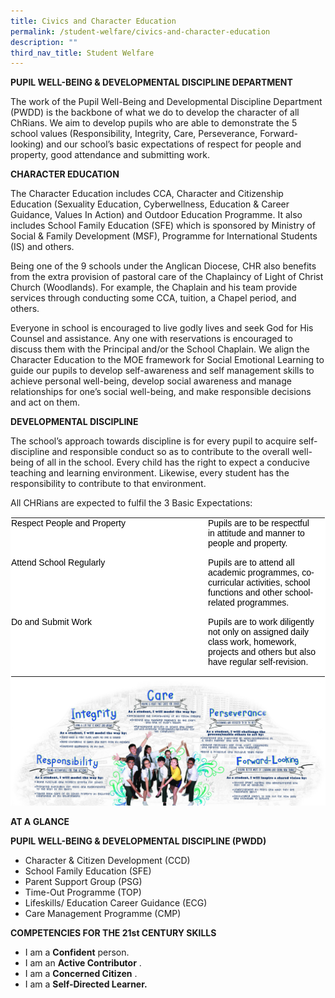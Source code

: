 ```yaml
---
title: Civics and Character Education
permalink: /student-welfare/civics-and-character-education
description: ""
third_nav_title: Student Welfare
---
```



**PUPIL WELL-BEING & DEVELOPMENTAL DISCIPLINE DEPARTMENT**  

The work of the Pupil Well-Being and Developmental Discipline Department (PWDD) is the backbone of what we do to develop the character of all ChRians. We aim to develop pupils who are able to demonstrate the 5 school values (Responsibility, Integrity, Care, Perseverance, Forward-looking) and our school’s basic expectations of respect for people and property, good attendance and submitting work.  
  
**CHARACTER EDUCATION**  
  
The Character Education includes CCA, Character and Citizenship Education (Sexuality Education, Cyberwellness, Education & Career Guidance, Values In Action) and Outdoor Education Programme. It also includes School Family Education (SFE) which is sponsored by Ministry of Social & Family Development (MSF), Programme for International Students (IS) and others.  
  
Being one of the 9 schools under the Anglican Diocese, CHR also benefits from the extra provision of pastoral care of the Chaplaincy of Light of Christ Church (Woodlands). For example, the Chaplain and his team provide services through conducting some CCA, tuition, a Chapel period, and others.  
  
Everyone in school is encouraged to live godly lives and seek God for His Counsel and assistance. Any one with reservations is encouraged to discuss them with the Principal and/or the School Chaplain. We align the Character Education to the MOE framework for Social Emotional Learning to guide our pupils to develop self-awareness and self management skills to achieve personal well-being, develop social awareness and manage relationships for one’s social well-being, and make responsible decisions and act on them.  
  
**DEVELOPMENTAL DISCIPLINE**  

The school’s approach towards discipline is for every pupil to acquire self-discipline and responsible conduct so as to contribute to the overall well-being of all in the school. Every child has the right to expect a conducive teaching and learning environment. Likewise, every student has the responsibility to contribute to that environment.

All CHRians are expected to fulfil the 3 Basic Expectations:  

<table class="ives_tab_kosong ive_eobj_left" style="margin: 0px 10px 0px 0px; outline: 0px; padding: 0px; border-collapse: collapse; float: left; border: 1px solid transparent; table-layout: fixed; color: rgb(0, 0, 0); font-family: Arial; font-size: 14px; font-style: normal; font-variant-ligatures: normal; font-variant-caps: normal; font-weight: 400; letter-spacing: normal; orphans: 2; text-align: left; text-transform: none; white-space: normal; widows: 2; word-spacing: 0px; -webkit-text-stroke-width: 0px; background-color: rgb(255, 255, 255); text-decoration-thickness: initial; text-decoration-style: initial; text-decoration-color: initial;"><tbody style="margin: 0px; outline: 0px; padding: 0px;"><tr style="margin: 0px; outline: 0px; padding: 0px;"><td style="margin: 0px; outline: 0px; padding: 0px 15px 15px 0px; vertical-align: top; width: 300px;">Respect People and Property</td><td style="margin: 0px; outline: 0px; padding: 0px 15px 15px 0px; vertical-align: top;">Pupils are to be respectful in attitude and manner to people and property.</td></tr><tr style="margin: 0px; outline: 0px; padding: 0px;"><td style="margin: 0px; outline: 0px; padding: 0px 15px 15px 0px; vertical-align: top;">Attend School Regularly</td><td style="margin: 0px; outline: 0px; padding: 0px 15px 15px 0px; vertical-align: top;">Pupils are to attend all academic programmes, co-curricular activities, school functions and other school-related programmes.</td></tr><tr style="margin: 0px; outline: 0px; padding: 0px;"><td style="margin: 0px; outline: 0px; padding: 0px 15px 15px 0px; vertical-align: top;">Do and Submit Work</td><td style="margin: 0px; outline: 0px; padding: 0px 15px 15px 0px; vertical-align: top;">Pupils are to work diligently not only on assigned daily class work, homework, projects and others but also have regular self-revision.</td></tr></tbody></table>


![](/images/cce.png)


**AT A GLANCE**  
  
**PUPIL WELL-BEING & DEVELOPMENTAL DISCIPLINE (PWDD)**  

*   Character & Citizen Development (CCD)
*   School Family Education (SFE)
*   Parent Support Group (PSG)
*   Time-Out Programme (TOP)
*   Lifeskills/ Education Career Guidance (ECG)
*   Care Management Programme (CMP)

**COMPETENCIES FOR THE 21st CENTURY SKILLS**  

*   I am a **Confident** person.
*   I am an **Active Contributor** .
*   I am a **Concerned Citizen** .
*   I am a **Self-Directed Learner.**

